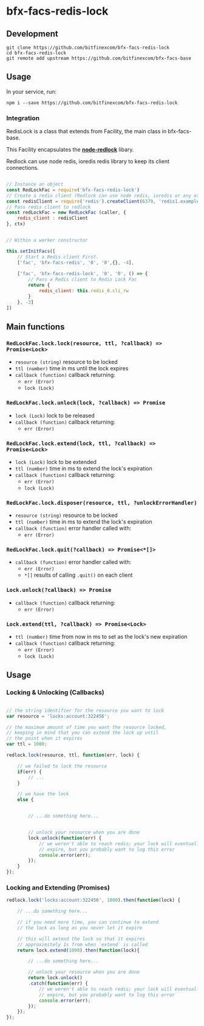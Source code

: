 # bfx-facs-redis-lock

## Development

```
git clone https://github.com/bitfinexcom/bfx-facs-redis-lock
cd bfx-facs-redis-lock
git remote add upstream https://github.com/bitfinexcom/bfx-facs-base

```

## Usage

In your service, run:

```
npm i --save https://github.com/bitfinexcom/bfx-facs-redis-lock
```

### Integration
RedisLock is a class that extends from Facility, the main class in bfx-facs-base.

This Facility encapsulates the **[node-redlock](https://github.com/mike-marcacci/node-redlock)** libary.

Redlock can use node redis, ioredis redis library to keep its client connections.

```js

// Instance an object
const RedLockFac = require('bfx-facs-redis-lock')
// Create a redis client (Redlock can use node redis, ioredis or any other compatible redis library to keep its client connections.)
const redisClient = require('redis').createClient(6379, 'redis1.example.com');
// Pass redis client to redlock
const redLockFac = new RedLockFac (caller, {
    redis_client : redisClient
}, ctx)
```


```js

// Within a worker constructor

this.setInitFacs([
    // Start a Redis client First.
    ['fac', 'bfx-facs-redis', '0', '0',{}, -4],
    
    ['fac', 'bfx-facs-redis-lock', '0', '0', () => {
        // Pass a Redis client to Redis Lock Fac
        return {
            redis_client: this.redis_0.cli_rw
        }
    }, -3]
])

```
## Main functions

### `RedLockFac.lock.lock(resource, ttl, ?callback) => Promise<Lock>`
- `resource (string)` resource to be locked
- `ttl (number)` time in ms until the lock expires
- `callback (function)` callback returning:
	- `err (Error)`
	- `lock (Lock)`


### `RedLockFac.lock.unlock(lock, ?callback) => Promise`
- `lock (Lock)` lock to be released
- `callback (function)` callback returning:
	- `err (Error)`


### `RedLockFac.lock.extend(lock, ttl, ?callback) => Promise<Lock>`
- `lock (Lock)` lock to be extended
- `ttl (number)` time in ms to extend the lock's expiration
- `callback (function)` callback returning:
	- `err (Error)`
	- `lock (Lock)`


### `RedLockFac.lock.disposer(resource, ttl, ?unlockErrorHandler)`
- `resource (string)` resource to be locked
- `ttl (number)` time in ms to extend the lock's expiration
- `callback (function)` error handler called with:
	- `err (Error)`


### `RedLockFac.lock.quit(?callback) => Promise<*[]>`
- `callback (function)` error handler called with:
	- `err (Error)`
	- `*[]` results of calling `.quit()` on each client


### `Lock.unlock(?callback) => Promise`
- `callback (function)` callback returning:
	- `err (Error)`


### `Lock.extend(ttl, ?callback) => Promise<Lock>`
- `ttl (number)` time from now in ms to set as the lock's new expiration
- `callback (function)` callback returning:
	- `err (Error)`
	- `lock (Lock)`



## Usage
### Locking & Unlocking (Callbacks)

```js

// the string identifier for the resource you want to lock
var resource = 'locks:account:322456';

// the maximum amount of time you want the resource locked,
// keeping in mind that you can extend the lock up until
// the point when it expires
var ttl = 1000;

redlock.lock(resource, ttl, function(err, lock) {

	// we failed to lock the resource
	if(err) {
		// ...
	}

	// we have the lock
	else {


		// ...do something here...


		// unlock your resource when you are done
		lock.unlock(function(err) {
			// we weren't able to reach redis; your lock will eventually
			// expire, but you probably want to log this error
			console.error(err);
		});
	}
});

```

### Locking and Extending (Promises)

```js
redlock.lock('locks:account:322456', 1000).then(function(lock) {

	// ...do something here...

	// if you need more time, you can continue to extend
	// the lock as long as you never let it expire

	// this will extend the lock so that it expires
	// approximitely 1s from when `extend` is called
	return lock.extend(1000).then(function(lock){

		// ...do something here...

		// unlock your resource when you are done
		return lock.unlock()
		.catch(function(err) {
			// we weren't able to reach redis; your lock will eventually
			// expire, but you probably want to log this error
			console.error(err);
		});
	});
});

```

